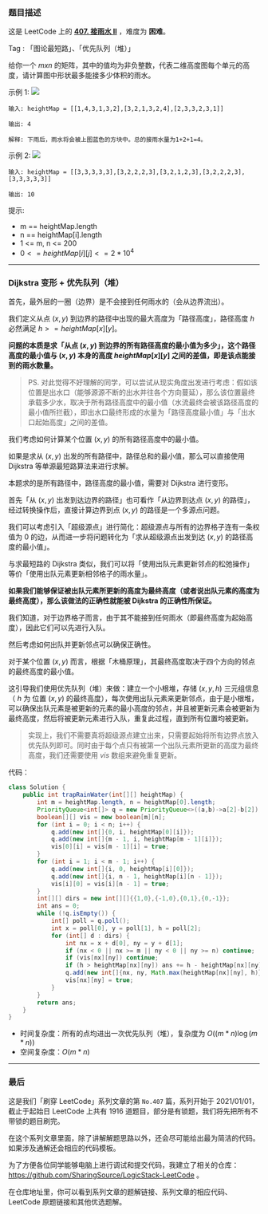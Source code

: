 ### 题目描述

这是 LeetCode 上的 **[407. 接雨水 II](https://leetcode-cn.com/problems/trapping-rain-water-ii/solution/gong-shui-san-xie-jing-dian-dijkstra-yun-13ik/)** ，难度为 **困难**。

Tag : 「图论最短路」、「优先队列（堆）」



给你一个 $m x n$ 的矩阵，其中的值均为非负整数，代表二维高度图每个单元的高度，请计算图中形状最多能接多少体积的雨水。

示例 1:
![](https://assets.leetcode.com/uploads/2021/04/08/trap1-3d.jpg)

```
输入: heightMap = [[1,4,3,1,3,2],[3,2,1,3,2,4],[2,3,3,2,3,1]]

输出: 4

解释: 下雨后，雨水将会被上图蓝色的方块中。总的接雨水量为1+2+1=4。
```
示例 2:
![](https://assets.leetcode.com/uploads/2021/04/08/trap2-3d.jpg)
```
输入: heightMap = [[3,3,3,3,3],[3,2,2,2,3],[3,2,1,2,3],[3,2,2,2,3],[3,3,3,3,3]]

输出: 10
```

提示:
* m == heightMap.length
* n == heightMap[i].length
* 1 <= m, n <= 200
* $0 <= heightMap[i][j] <= 2 * 10^4$

---

### Dijkstra 变形 + 优先队列（堆）

首先，最外层的一圈（边界）是不会接到任何雨水的（会从边界流出）。

我们定义从点 $(x, y)$ 到边界的路径中出现的最大高度为「路径高度」，路径高度 $h$ 必然满足 $h >= heightMap[x][y]$。

**问题的本质是求「从点 $(x, y)$ 到边界的所有路径高度的最小值为多少」，这个路径高度的最小值与 $(x, y)$ 本身的高度 $heightMap[x][y]$ 之间的差值，即是该点能接到的雨水数量。**

> PS. 对此觉得不好理解的同学，可以尝试从现实角度出发进行考虑：假如该位置是出水口（能够源源不断的出水并往各个方向蔓延），那么该位置最终承载多少水，取决于所有路径高度中的最小值（水流最终会被该路径高度的最小值所拦截），即出水口最终形成的水量为「路径高度最小值」与「出水口起始高度」之间的差值。

我们考虑如何计算某个位置 $(x, y)$ 的所有路径高度中的最小值。

如果是求从 $(x, y)$ 出发的所有路径中，路径总和的最小值，那么可以直接使用 Dijkstra 等单源最短路算法来进行求解。

本题求的是所有路径中，路径高度的最小值，需要对 Dijkstra 进行变形。

首先「从 $(x, y)$ 出发到达边界的路径」也可看作「从边界到达点 $(x, y)$ 的路径」，经过转换操作后，直接计算边界到点 $(x, y)$ 的路径是一个多源点问题。

我们可以考虑引入「超级源点」进行简化：超级源点与所有的边界格子连有一条权值为 $0$ 的边，从而进一步将问题转化为「求从超级源点出发到达 $(x, y)$ 的路径高度的最小值」。

与求最短路的 Dijkstra 类似，我们可以将「使用出队元素更新邻点的松弛操作」等价「使用出队元素更新相邻格子的雨水量」。

**如果我们能够保证被出队元素所更新的高度为最终高度（或者说出队元素的高度为最终高度），那么该做法的正确性就能被 Dijkstra 的正确性所保证。**

我们知道，对于边界格子而言，由于其不能接到任何雨水（即最终高度为起始高度），因此它们可以先进行入队。

然后考虑如何出队并更新邻点可以确保正确性。

对于某个位置 $(x, y)$ 而言，根据「木桶原理」，其最终高度取决于四个方向的邻点的最终高度的最小值。

这引导我们使用优先队列（堆）来做：建立一个小根堆，存储 $(x, y, h)$ 三元组信息（ $h$ 为 位置  $(x, y)$ 的最终高度），每次使用出队元素来更新邻点，由于是小根堆，可以确保出队元素是被更新的元素的最小高度的邻点，并且被更新元素会被更新为最终高度，然后将被更新元素进行入队，重复此过程，直到所有位置均被更新。

> 实现上，我们不需要真将超级源点建立出来，只需要起始将所有边界点放入优先队列即可。同时由于每个点只有被第一个出队元素所更新的高度为最终高度，我们还需要使用 $vis$ 数组来避免重复更新。

代码：
```Java
class Solution {
    public int trapRainWater(int[][] heightMap) {
        int m = heightMap.length, n = heightMap[0].length;
        PriorityQueue<int[]> q = new PriorityQueue<>((a,b)->a[2]-b[2]);
        boolean[][] vis = new boolean[m][n];
        for (int i = 0; i < n; i++) {
            q.add(new int[]{0, i, heightMap[0][i]});
            q.add(new int[]{m - 1, i, heightMap[m - 1][i]});
            vis[0][i] = vis[m - 1][i] = true;
        }
        for (int i = 1; i < m - 1; i++) {
            q.add(new int[]{i, 0, heightMap[i][0]});
            q.add(new int[]{i, n - 1, heightMap[i][n - 1]});
            vis[i][0] = vis[i][n - 1] = true;
        }
        int[][] dirs = new int[][]{{1,0},{-1,0},{0,1},{0,-1}};
        int ans = 0;
        while (!q.isEmpty()) {
            int[] poll = q.poll();
            int x = poll[0], y = poll[1], h = poll[2];
            for (int[] d : dirs) {
                int nx = x + d[0], ny = y + d[1];
                if (nx < 0 || nx >= m || ny < 0 || ny >= n) continue;
                if (vis[nx][ny]) continue;
                if (h > heightMap[nx][ny]) ans += h - heightMap[nx][ny];
                q.add(new int[]{nx, ny, Math.max(heightMap[nx][ny], h)});
                vis[nx][ny] = true;
            }
        }
        return ans;
    }
}
```
* 时间复杂度：所有的点均进出一次优先队列（堆），复杂度为 $O((m * n)\log{(m * n)})$
* 空间复杂度：$O(m * n)$


---

### 最后

这是我们「刷穿 LeetCode」系列文章的第 `No.407` 篇，系列开始于 2021/01/01，截止于起始日 LeetCode 上共有 1916 道题目，部分是有锁题，我们将先把所有不带锁的题目刷完。

在这个系列文章里面，除了讲解解题思路以外，还会尽可能给出最为简洁的代码。如果涉及通解还会相应的代码模板。

为了方便各位同学能够电脑上进行调试和提交代码，我建立了相关的仓库：https://github.com/SharingSource/LogicStack-LeetCode 。

在仓库地址里，你可以看到系列文章的题解链接、系列文章的相应代码、LeetCode 原题链接和其他优选题解。


